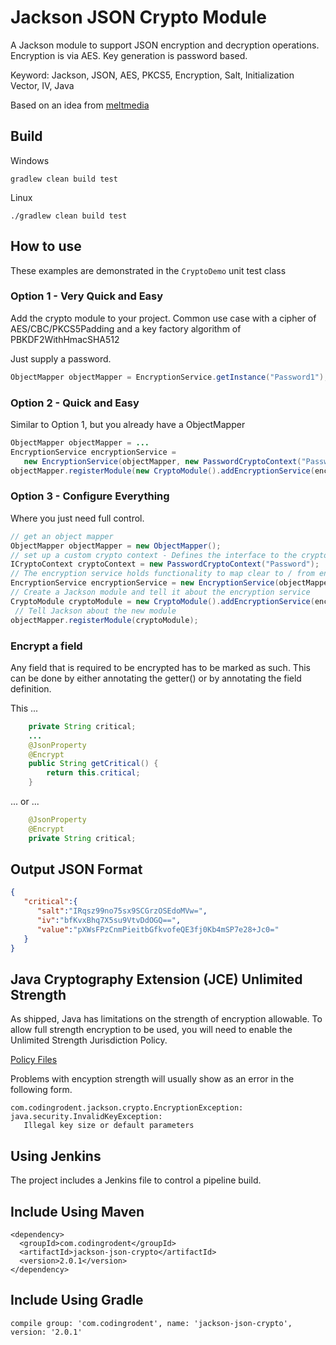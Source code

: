 
# Jackson JSON Crypto Module

A Jackson module to support JSON encryption and decryption operations.  Encryption is via AES. Key generation is password based.

Keyword: Jackson, JSON, AES, PKCS5, Encryption, Salt, Initialization Vector, IV, Java

Based on an idea from [meltmedia](https://github.com/meltmedia/jackson-crypto)

## Build

Windows
```
gradlew clean build test
```
Linux
```
./gradlew clean build test
```
## How to use

These examples are demonstrated in the ```CryptoDemo``` unit test class

### Option 1 - Very Quick and Easy

Add the crypto module to your project. Common use case with a cipher of AES/CBC/PKCS5Padding and a key factory algorithm of PBKDF2WithHmacSHA512

Just supply a password.

```java
ObjectMapper objectMapper = EncryptionService.getInstance("Password1");
```


### Option 2 - Quick and Easy

Similar to Option 1, but you already have a ObjectMapper 

```java
ObjectMapper objectMapper = ...
EncryptionService encryptionService = 
   new EncryptionService(objectMapper, new PasswordCryptoContext("Password1");
objectMapper.registerModule(new CryptoModule().addEncryptionService(encryptionService));
```


### Option 3 - Configure Everything

Where you just need full control. 

```java
// get an object mapper
ObjectMapper objectMapper = new ObjectMapper();
// set up a custom crypto context - Defines the interface to the crypto algorithms used
ICryptoContext cryptoContext = new PasswordCryptoContext("Password");
// The encryption service holds functionality to map clear to / from encrypted JSON
EncryptionService encryptionService = new EncryptionService(objectMapper, cryptoContext);
// Create a Jackson module and tell it about the encryption service
CryptoModule cryptoModule = new CryptoModule().addEncryptionService(encryptionService);
 // Tell Jackson about the new module
objectMapper.registerModule(cryptoModule);
```


### Encrypt a field

Any field that is required to be encrypted has to be marked as such.  This can be done by either annotating the getter() or 
by annotating the field definition.

This ...

```java
    private String critical;
    ...
    @JsonProperty
    @Encrypt
    public String getCritical() {
        return this.critical;
    }
```

... or ...

```java
    @JsonProperty
    @Encrypt
    private String critical;
```

## Output JSON Format
```json
{  
   "critical":{  
      "salt":"IRqsz99no75sx9SCGrzOSEdoMVw=",
      "iv":"bfKvxBhq7X5su9VtvDdOGQ==",
      "value":"pXWsFPzCnmPieitbGfkvofeQE3fj0Kb4mSP7e28+Jc0="
   }
}
```

## Java Cryptography Extension (JCE) Unlimited Strength

As shipped, Java has limitations on the strength of encryption allowable.  To allow full strength encryption to be used, you will need to
enable the Unlimited Strength Jurisdiction Policy.

[Policy Files](http://www.oracle.com/technetwork/java/javase/downloads/jce8-download-2133166.html)

Problems with encyption strength will usually show as an error in the following form.
```
com.codingrodent.jackson.crypto.EncryptionException: java.security.InvalidKeyException: 
   Illegal key size or default parameters
```

## Using Jenkins

The project includes a Jenkins file to control a pipeline build.

## Include Using Maven
```
<dependency>
  <groupId>com.codingrodent</groupId>
  <artifactId>jackson-json-crypto</artifactId>
  <version>2.0.1</version>
</dependency>
```

## Include Using Gradle

```
compile group: 'com.codingrodent', name: 'jackson-json-crypto', version: '2.0.1'
```

